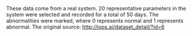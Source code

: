 These data come from a real system. 20 representative parameters in the system were selected and recorded for a total of 50 days. The abnormalities were marked, where 0 represents normal and 1 represents abnormal. The original source:
http://iops.ai/dataset_detail/?id=6
